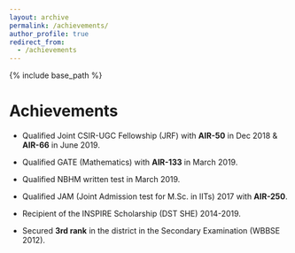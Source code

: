 ```yaml
---
layout: archive
permalink: /achievements/
author_profile: true
redirect_from:
  - /achievements
---
```


{% include base_path %}

Achievements
======
* Qualified Joint CSIR-UGC Fellowship (JRF) with **AIR-50** in Dec 2018 & **AIR-66** in June 2019.

* Qualified GATE (Mathematics) with **AIR-133** in March 2019.

* Qualified NBHM written test in March 2019.

* Qualified JAM (Joint Admission test for M.Sc. in IITs) 2017 with **AIR-250**.

* Recipient of the INSPIRE Scholarship (DST SHE) 2014-2019.

* Secured **3rd rank** in the district in the Secondary Examination (WBBSE 2012).


